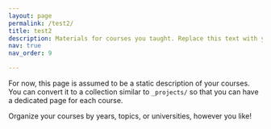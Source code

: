 ```yaml
---
layout: page
permalink: /test2/
title: test2
description: Materials for courses you taught. Replace this text with your description.
nav: true
nav_order: 9

---
```


For now, this page is assumed to be a static description of your courses. You can convert it to a collection similar to `_projects/` so that you can have a dedicated page for each course.

Organize your courses by years, topics, or universities, however you like!
